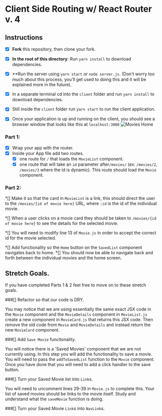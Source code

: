 # Client Side Routing w/ React Router v. 4

## Instructions

* [x] **Fork** this repository, then clone your fork.

* [x] **In the root of this directory**: Run `yarn install` to download dependencies.

* [x] **Run the server using `yarn start` or `node server.js`. (Don't worry too much about this process, you'll get used to doing this and it will be explained more in the future).

* [x] In a separate terminal cd into the `client` folder and run `yarn install` to download dependencies.

* [x] Still inside the `client` folder run `yarn start` to run the client application.

* [x] Once your application is up and running on the client, you should see a browser window that looks like this at `localhost:3000`
  ![Movies Home](https://ibin.co/3xhmmHVl9BKF.png)

### Part 1:

*[x] Wrap your app with the router.
*[x] Inside your App file add two routes.
  *[x] one route for `/` that loads the `MovieList` component.
  *[x] one route that will take an `id` parameter after`/movies/` (ex: `/movies/2`, `/movies/3` where the id is dynamic). This route should load the `Movie` component.

### Part 2:

*[] Make it so that the card in `MovieList` is a link, this should direct the user to the `/movies/{id of movie here}` URL, where `:id` is the id of the individual movie.

*[] When a user clicks on a movie card they should be taken to `/movies/{id of movie here}` to see the details for the selected movie.

*[] You will need to modify line 13 of `Movie.js` in order to accept the correct id for the movie selected.

*[] Add functionality so the `Home` button on the `SavedList` component navigates back to home.
*[] You should now be able to navigate back and forth between the individual movies and the home screen.

## Stretch Goals.

If you have completed Parts 1 & 2 feel free to move on to these stretch goals.

###[] Refactor so that our code is DRY.

You may notice that we are using essentially the same exact JSX code in the `Movie` component and the `MovieDetails` component in `MovieList.js` create a new component in `MovieCard.js` that returns this JSX code. Then remove the old code from `Movie` and `MovieDetails` and instead return the new `MovieCard` component.

###[] Add `Save Movie` funcitonality.

You will notice there is a 'Saved Movies' component that we are not currently using. In this step you will add the functionality to save a movie. You will need to pass the `addToSavedList` function to the `Movie` component. Once you have done that you will need to add a click handler to the save button.

###[] Turn your Saved Movie list into `Link`s.

You will need to uncomment lines 29-39 in `Movie.js` to complete this. Your list of saved movies should be links to the movie itself. Study and understand what the `saveMovie` function is doing.

###[] Turn your Saved Movie `Link`s into `NavLink`s.
